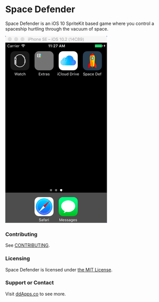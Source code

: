 # Space Defender
Space Defender is an iOS 10 SpriteKit based game where you control a spaceship hurtling through the vacuum of space.

![](art/screenshot/space-defender-00.gif?raw=true)

### Contributing
See [CONTRIBUTING](CONTRIBUTING.md).

### Licensing
Space Defender is licensed under [the MIT License](LICENSE).

### Support or Contact
Visit [ddApps.co](http://ddapps.co) to see more.